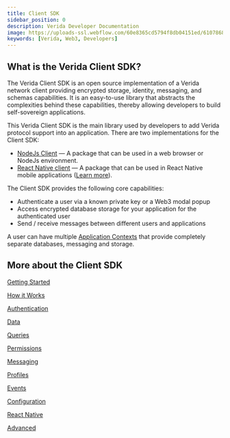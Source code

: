 ```yaml
---
title: Client SDK
sidebar_position: 0
description: Verida Developer Documentation
image: https://uploads-ssl.webflow.com/60e8365cd5794f8db04151ed/6107868980521e0acf27b2d9_favicon.svg
keywords: [Verida, Web3, Developers]
---
```

## What is the Verida Client SDK?

The Verida Client SDK is an open source implementation of a Verida network client providing encrypted storage, identity, messaging, and schemas capabilities. It is an easy-to-use library that abstracts the complexities behind these capabilities, thereby allowing developers to build self-sovereign applications.

This Verida Client SDK is the main library used by developers to add Verida 
protocol support into an application. There are two implementations for 
the Client SDK:

- [NodeJs Client](https://github.com/verida/verida-js/tree/main/packages/client-ts) — A package that can be used in a web browser or NodeJs environment.
- [React Native client](https://github.com/verida/client-rn) — A package that can be used in React Native mobile applications ([Learn more](client-sdk/react-native.md)).

The Client SDK provides the following core capabilities:

- Authenticate a user via a known private key or a Web3 modal popup
- Access encrypted database storage for your application for the authenticated user
- Send / receive messages between different users and applications

A user can have multiple [Application Contexts](concepts/application-contexts.md) that provide completely separate databases, messaging and storage.

## More about the Client SDK

[Getting Started](client-sdk/getting-started.md)

[How it Works](client-sdk/how-it-works.md)

[Authentication](client-sdk/authentication.md)

[Data](client-sdk/data.md)

[Queries](client-sdk/queries.md)

[Permissions](client-sdk/permissions.md)

[Messaging](client-sdk/messaging.md)

[Profiles](client-sdk/profiles.md)

[Events](client-sdk/events.md)

[Configuration](client-sdk/configuration.md)

[React Native](client-sdk/react-native.md)

[Advanced](client-sdk/advanced.md)